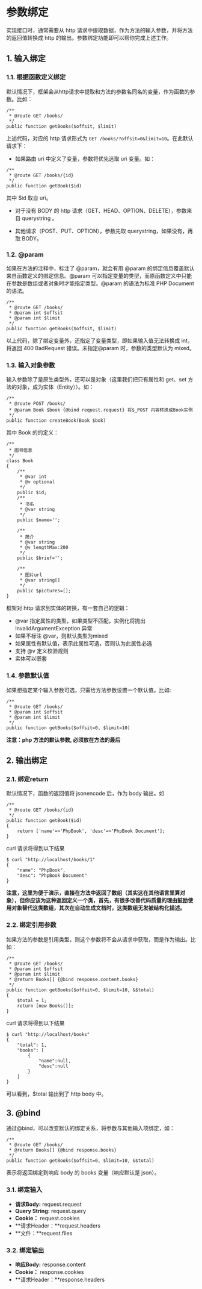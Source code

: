 # 参数绑定

实现接口时，通常需要从 http 请求中提取数据，作为方法的输入参数，并将方法的返回值转换成 http 的输出。参数绑定功能即可以帮你完成上述工作。

## 1. 输入绑定

### 1.1. 根据函数定义绑定


默认情况下，框架会从http请求中提取和方法的参数名同名的变量，作为函数的参数。比如：

```
/**
 * @route GET /books/
 */
public function getBooks($offsit, $limit)
```
上述代码，对应的 http 请求形式为 ```GET /books/?offsit=0&limit=10```。在此默认请求下：

* 如果路由 uri 中定义了变量，参数将优先选取 uri 变量。如：

 ```
 /**
  * @route GET /books/{id}
  */
 public function getBook($id)
 ```
 其中 $id 取自 uri。
 
* 对于没有 BODY 的 http 请求（GET、HEAD、OPTION、DELETE），参数来自 querystring 。

* 其他请求（POST、PUT、OPTION），参数先取 querystring，如果没有，再取 BODY。

### 1.2. @param

如果在方法的注释中，标注了 @param，就会有用 @param 的绑定信息覆盖默认来自函数定义的绑定信息。@param 可以指定变量的类型，而原函数定义中只能在参数是数组或者对象时才能指定类型。@param 的语法为标准 PHP Document 的语法。

```
/**
 * @route GET /books/
 * @param int $offsit
 * @param int $limit
 */
public function getBooks($offsit, $limit)

```
以上代码，除了绑定变量外，还指定了变量类型，即如果输入值无法转换成 int，将返回 400 BadRequest 错误。未指定@param 时，参数的类型默认为 mixed。

### 1.3. 输入对象参数

输入参数除了是原生类型外，还可以是对象（这里我们把只有属性和 get、set 方法的对象，成为实体（Entity））。如：

```
/**
 * @route POST /books/
 * @param Book $book {@bind request.request} 将$_POST 内容转换成Book实例
 */
public function createBook(Book $bok)
```

其中 Book 的的定义：

```
/**
 * 图书信息
 */
class Book
{
    /**
     * @var int
     * @v optional
     */
    public $id;
    /**
     * 书名
     * @var string
     */
    public $name='';

    /**
     * 简介
     * @var string
     * @v lengthMax:200
     */
    public $brief='';

    /**
     * 图片url
     * @var string[]
     */
    public $pictures=[];
}
```
框架对 http 请求到实体的转换，有一套自己的逻辑：
* @var 指定属性的类型，如果类型不匹配，实例化将抛出 InvalidArgumentException 异常
* 如果不标注 @var，则默认类型为mixed
* 如果属性有默认值，表示此属性可选，否则认为此属性必选
* 支持 @v 定义校验规则
* 实体可以嵌套


### 1.4. 参数默认值

如果想指定某个输入参数可选，只需给方法参数设置一个默认值。比如:

```
/**
 * @route GET /books/
 * @param int $offsit
 * @param int $limit
 */
public function getBooks($offsit=0, $limit=10)
```
**注意：php 方法的默认参数, 必须放在方法的最后**

## 2. 输出绑定

### 2.1. 绑定return

默认情况下，函数的返回值将 jsonencode 后，作为 body 输出。如

```
/**
 * @route GET /books/{id}
 */
public function getBook($id)
{
    return ['name'=>'PhpBook', 'desc'=>'PhpBook Document'];
}
```
curl 请求将得到以下结果

```
$ curl "http://localhost/books/1"
{
    "name": "PhpBook",
    "desc": "PhpBook Document"
}
```

**注意，这里为便于演示，直接在方法中返回了数组（其实这在其他语言里算对象），但你应该为这种返回定义一个类，首先，有很多改善代码质量的理由鼓励使用对象替代这类数组，其次在自动生成文档时，这类数组无发被结构化描述。**

### 2.2. 绑定引用参数

如果方法的参数是引用类型，则这个参数将不会从请求中获取，而是作为输出。比如：

```
/**
 * @route GET /books/
 * @param int $offsit
 * @param int $limit
 * @return Books[] {@bind response.content.books}
 */
public function getBooks($offsit=0, $limit=10, &$total)
{
    $total = 1;
    return [new Books()];
}

```
curl 请求将得到以下结果

```
$ curl "http://localhost/books"
{
    "total": 1,
    "books": [
        {
            "name":null, 
            "desc":null
        }
    ]
}
```

可以看到，$total 输出到了 http body 中。 
 
## 3. @bind

通过@bind，可以改变默认的绑定关系，将参数与其他输入项绑定，如：

```
/**
 * @route GET /books/
 * @return Books[] {@bind response.books}
 */
public function getBooks($offsit=0, $limit=10, &$total)
```
表示将返回绑定到响应 body 的 books 变量（响应默认是 json）。


### 3.1. 绑定输入

* **请求Body:** request.request
* **Query String:** request.query
* **Cookie：** request.cookies
* **请求Header：**request.headers
* **文件：**request.files

### 3.2. 绑定输出

* **响应Body:** response.content
* **Cookie：** response.cookies
* **请求Header：**response.headers

